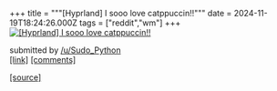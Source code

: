 +++
title = """[Hyprland] I sooo love catppuccin!!"""
date = 2024-11-19T18:24:26.000Z
tags = ["reddit","wm"]
+++
[![[Hyprland] I sooo love catppuccin!!](https://preview.redd.it/hljmebjlfw1e1.png?width=640&crop=smart&auto=webp&s=1ae963634487b66a2d5969bc59fd12d5bb23c4c3 "[Hyprland] I sooo love catppuccin!!")](https://www.reddit.com/r/unixporn/comments/1gv42f9/hyprland_i_sooo_love_catppuccin/)

submitted by [/u/Sudo\_Python](https://www.reddit.com/user/Sudo_Python)  
[\[link\]](https://i.redd.it/hljmebjlfw1e1.png) [\[comments\]](https://www.reddit.com/r/unixporn/comments/1gv42f9/hyprland_i_sooo_love_catppuccin/)

[[source]](https://www.reddit.com/r/unixporn/comments/1gv42f9/hyprland_i_sooo_love_catppuccin/)
